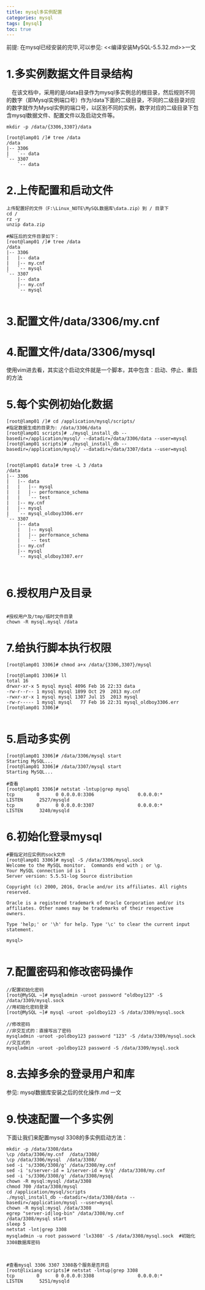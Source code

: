 ```yaml
---
title: mysql多实例配置
categories: mysql   
tags: [mysql]
toc: true
---
```




前提: 在mysql已经安装的完毕,可以参见: <<编译安装MySQL-5.5.32.md>>一文

# 1.多实例数据文件目录结构
&emsp;在该文档中，采用的是/data目录作为mysql多实例总的根目录，然后规则不同的数字（即Mysql实例端口号）作为/data下面的二级目录，不同的二级目录对应的数字就作为Mysql实例的端口号，以区别不同的实例，数字对应的二级目录下包含mysql数据文件、配置文件以及启动文件等。

```
mkdir -p /data/{3306,3307}/data

[root@lamp01 /]# tree /data
/data
|-- 3306
|   `-- data
`-- 3307
    `-- data

```



# 2.上传配置和启动文件
```
上传配置好的文件（F:\Linux_NOTE\MySQL数据库\data.zip）到 / 目录下
cd /
rz -y
unzip data.zip

#解压后的文件目录如下：
[root@lamp01 /]# tree /data
/data
|-- 3306
|   |-- data
|   |-- my.cnf
|   `-- mysql
`-- 3307
    |-- data
    |-- my.cnf
    `-- mysql


```

# 3.配置文件/data/3306/my.cnf

 

# 4.配置文件/data/3306/mysql
使用vim进去看，其实这个启动文件就是一个脚本，其中包含：启动、停止、重启的方法

 

# 5.每个实例初始化数据

```
[root@lamp01 /]# cd /application/mysql/scripts/
#指定数据生成的目录为: /data/3306/data 
[root@lamp01 scripts]# ./mysql_install_db --basedir=/application/mysql/ --datadir=/data/3306/data --user=mysql
[root@lamp01 scripts]# ./mysql_install_db --basedir=/application/mysql/ --datadir=/data/3307/data --user=mysql


[root@lamp01 data]# tree -L 3 /data
/data
|-- 3306
|   |-- data
|   |   |-- mysql
|   |   |-- performance_schema
|   |   `-- test
|   |-- my.cnf
|   |-- mysql
|   `-- mysql_oldboy3306.err
`-- 3307
    |-- data
    |   |-- mysql
    |   |-- performance_schema
    |   `-- test
    |-- my.cnf
    |-- mysql
    `-- mysql_oldboy3307.err



```

 
# 6.授权用户及目录
```
 
#授权用户及/tmp/临时文件目录
chown -R mysql.mysql /data

```

# 7.给执行脚本执行权限
```
[root@lamp01 3306]# chmod a+x /data/{3306,3307}/mysql

[root@lamp01 3306]# ll
total 16
drwxr-xr-x 5 mysql mysql 4096 Feb 16 22:33 data
-rw-r--r-- 1 mysql mysql 1899 Oct 29  2013 my.cnf
-rwxr-xr-x 1 mysql mysql 1307 Jul 15  2013 mysql
-rw-r----- 1 mysql mysql   77 Feb 16 22:31 mysql_oldboy3306.err
[root@lamp01 3306]#
 
```


# 5.启动多实例
```
[root@lamp01 3306]# /data/3306/mysql start
Starting MySQL...
[root@lamp01 3306]# /data/3307/mysql start
Starting MySQL...

#查看
[root@lamp01 3306]# netstat -lntup|grep mysql
tcp        0      0 0.0.0.0:3306                0.0.0.0:*                   LISTEN      2527/mysqld        
tcp        0      0 0.0.0.0:3307                0.0.0.0:*                   LISTEN      3240/mysqld    

```
# 6.初始化登录mysql
```
#要指定对应实例的sock文件
[root@lamp01 3306]# mysql -S /data/3306/mysql.sock 
Welcome to the MySQL monitor.  Commands end with ; or \g.
Your MySQL connection id is 1
Server version: 5.5.51-log Source distribution
 
Copyright (c) 2000, 2016, Oracle and/or its affiliates. All rights reserved.
 
Oracle is a registered trademark of Oracle Corporation and/or its
affiliates. Other names may be trademarks of their respective
owners.
 
Type 'help;' or '\h' for help. Type '\c' to clear the current input statement.
 
mysql>
 

```

# 7.配置密码和修改密码操作
```
//配置初始化密码
[root@MySQL ~]# mysqladmin -uroot password "oldboy123" -S /data/3309/mysql.sock
//用初始化密码登录
[root@MySQL ~]# mysql -uroot -poldboy123 -S /data/3309/mysql.sock
 
//修改密码
//非交互式的：直接写出了密码
mysqladmin -uroot -poldboy123 password "123" -S /data/3309/mysql.sock
//交互式的
mysqladmin -uroot -poldboy123 password -S /data/3309/mysql.sock 

```



# 8.去掉多余的登录用户和库

参见: mysql数据库安装之后的优化操作.md  一文



# 9.快速配置一个多实例
下面让我们来配置mysql 3308的多实例启动方法：

```
mkdir -p /data/3308/data
\cp /data/3306/my.cnf  /data/3308/
\cp /data/3306/mysql  /data/3308/
sed -i 's/3306/3308/g' /data/3308/my.cnf
sed -i 's/server-id = 1/server-id = 9/g' /data/3308/my.cnf
sed -i 's/3306/3308/g' /data/3308/mysql
chown -R mysql:mysql /data/3308
chmod 700 /data/3308/mysql
cd /application/mysql/scripts
./mysql_install_db --datadir=/data/3308/data --basedir=/application/mysql --user=mysql
chown -R mysql:mysql /data/3308
egrep "server-id|log-bin" /data/3308/my.cnf
/data/3308/mysql start
sleep 5
netstat -lnt|grep 3308
mysqladmin -u root password 'lx3308' -S /data/3308/mysql.sock  #初始化3308数据库密码



#查看mysql 3306 3307 3308各个服务是否开启
[root@lixiang scripts]# netstat -lntup|grep 3308
tcp        0      0 0.0.0.0:3308                0.0.0.0:*                   LISTEN      5251/mysqld


```





